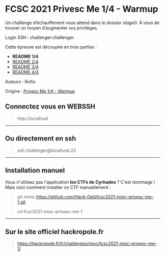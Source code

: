 # FCSC 2021 Privesc Me 1/4 - Warmup

Un challenge d’échauffement vous attend dans le dossier *stage0*. 
À vous de trouver un moyen d’augmenter vos privilèges.

Login SSH : challenger:challenger.

Cette épreuve est découpée en trois parties :
- **README 1/4**
- [README 2/4](README_2_4.md)
- [README 3/4](README_3_4.md)
- [README 4/4](README_4_4.md)


Auteurs : Nofix

Origine : [Privesc Me 1/4 - Warmup](https://hackropole.fr/fr/challenges/misc/fcsc2021-misc-privesc-me-1/)


## Connectez vous en WEBSSH
> http://localhost


-----------

## Ou directement en ssh
> ssh challenger@localhost:22

-----------

## Installation manuel
Vous n'utilisez pas l'application **les CTFs de Cyrhades** ? C'est dommage !
Mais voici comment installer ce CTF manuellement :

> git clone https://github.com/Hack-Oeil/fcsc2021-misc-privesc-me-1.git

> cd fcsc2021-misc-privesc-me-1


-----------

## Sur le site officiel hackropole.fr
> https://hackropole.fr/fr/challenges/misc/fcsc2021-misc-privesc-me-1/